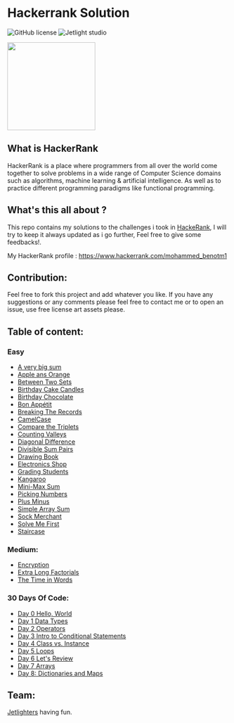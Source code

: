 # Hackerrank Solution

![GitHub license](https://img.shields.io/github/license/Mohammed-Benotmane/Hackerrank-Solution.svg)
![Jetlight studio](https://img.shields.io/badge/Made%20by-Jetlight%20studio-blue.svg?color=082544)

<img src="https://upload.wikimedia.org/wikipedia/commons/thumb/6/65/HackerRank_logo.png/600px-HackerRank_logo.png" width=200 />

## What is HackerRank
HackerRank is a place where programmers from all over the world come together to solve problems in a wide range of Computer Science domains such as algorithms, machine learning & artificial intelligence. As well as to practice different programming paradigms like functional programming.

## What's this all about ?
This repo contains my solutions to the challenges i took in [HackeRank](https://www.hackerrank.com), I will try to keep it always updated as i go further, Feel free to give some feedbacks!.

My HackerRank profile : https://www.hackerrank.com/mohammed_benotm1

## Contribution:
Feel free to fork this project and add whatever you like. If you have any suggestions or any comments please feel free to contact me or to open an issue, use free license art assets please.

## Table of content:
### Easy
 - [A very big sum](https://github.com/Mohammed-Benotmane/Hackerrank-Solution/blob/master/Easy/A%20very%20big%20sum.java)
 - [Apple ans Orange](https://github.com/Mohammed-Benotmane/Hackerrank-Solution/blob/master/Easy/Apple%20ans%20Orange.java)
 - [Between Two Sets](https://github.com/Mohammed-Benotmane/Hackerrank-Solution/blob/master/Easy/Between%20Two%20Sets.java)
 - [Birthday Cake Candles](https://github.com/Mohammed-Benotmane/Hackerrank-Solution/blob/master/Easy/Birthday%20Cake%20Candles.java)
 - [Birthday Chocolate](https://github.com/Mohammed-Benotmane/Hackerrank-Solution/blob/master/Easy/Birthday%20Chocolate.java)
 - [Bon Appétit](https://github.com/Mohammed-Benotmane/Hackerrank-Solution/blob/master/Easy/Bon%20App%C3%A9tit.java)
 - [Breaking The Records](https://github.com/Mohammed-Benotmane/Hackerrank-Solution/blob/master/Easy/Breaking%20The%20Records.java)
 - [CamelCase](https://github.com/Mohammed-Benotmane/Hackerrank-Solution/blob/master/Easy/CamelCase.java)
 - [Compare the Triplets](https://github.com/Mohammed-Benotmane/Hackerrank-Solution/blob/master/Easy/Compare%20the%20Triplets.java)
 - [Counting Valleys](https://github.com/Mohammed-Benotmane/Hackerrank-Solution/blob/master/Easy/Counting%20Valleys.java)
 - [Diagonal Difference](https://github.com/Mohammed-Benotmane/Hackerrank-Solution/blob/master/Easy/Diagonal%20Difference.java)
 - [Divisible Sum Pairs](https://github.com/Mohammed-Benotmane/Hackerrank-Solution/blob/master/Easy/Divisible%20Sum%20Pairs.java)
 - [Drawing Book](https://github.com/Mohammed-Benotmane/Hackerrank-Solution/blob/master/Easy/Drawing%20Book.java)
 - [Electronics Shop](https://github.com/Mohammed-Benotmane/Hackerrank-Solution/blob/master/Easy/Electronics%20Shop.java)
 - [Grading Students](https://github.com/Mohammed-Benotmane/Hackerrank-Solution/blob/master/Easy/Grading%20Students.java)
 - [Kangaroo](https://github.com/Mohammed-Benotmane/Hackerrank-Solution/blob/master/Easy/Kangaroo.java)
 - [Mini-Max Sum](https://github.com/Mohammed-Benotmane/Hackerrank-Solution/blob/master/Easy/Mini-Max%20Sum.java)
 - [Picking Numbers](https://github.com/Mohammed-Benotmane/Hackerrank-Solution/blob/master/Easy/Picking%20Numbers.java)
 - [Plus Minus](https://github.com/Mohammed-Benotmane/Hackerrank-Solution/blob/master/Easy/Plus%20Minus.java)
 - [Simple Array Sum](https://github.com/Mohammed-Benotmane/Hackerrank-Solution/blob/master/Easy/Simple%20Array%20Sum.java)
 - [Sock Merchant](https://github.com/Mohammed-Benotmane/Hackerrank-Solution/blob/master/Easy/Sock%20Merchant.java)
 - [Solve Me First](https://github.com/Mohammed-Benotmane/Hackerrank-Solution/blob/master/Easy/Solve%20Me%20First.java)
 - [Staircase](https://github.com/Mohammed-Benotmane/Hackerrank-Solution/blob/master/Easy/Staircase.java)

### Medium:
 - [Encryption](https://github.com/Mohammed-Benotmane/Hackerrank-Solution/blob/master/Medium/Encryption.java)
 - [Extra Long Factorials](https://github.com/Mohammed-Benotmane/Hackerrank-Solution/blob/master/Medium/Extra%20Long%20Factorials.java)
 - [The Time in Words](https://github.com/Mohammed-Benotmane/Hackerrank-Solution/blob/master/Medium/The%20Time%20in%20Words.java)
 
### 30 Days Of Code:
 - [Day 0 Hello, World](https://github.com/Mohammed-Benotmane/Hackerrank-Solution/blob/master/30%20Days%20Of%20Code/Day%200%20Hello%2C%20World.java.txt)
 - [Day 1 Data Types](https://github.com/Mohammed-Benotmane/Hackerrank-Solution/blob/master/30%20Days%20Of%20Code/Day%201%20Data%20Types.java.txt)
 - [Day 2 Operators](https://github.com/Mohammed-Benotmane/Hackerrank-Solution/blob/master/30%20Days%20Of%20Code/Day%202%20Operators.java.txt)
 - [Day 3 Intro to Conditional Statements](https://github.com/Mohammed-Benotmane/Hackerrank-Solution/blob/master/30%20Days%20Of%20Code/Day%203%20Intro%20to%20Conditional%20Statements.txt)
 - [Day 4 Class vs. Instance](https://github.com/Mohammed-Benotmane/Hackerrank-Solution/blob/master/30%20Days%20Of%20Code/Day%204%20Class%20vs.%20Instance.java.txt)
 - [Day 5 Loops](https://github.com/Mohammed-Benotmane/Hackerrank-Solution/blob/master/30%20Days%20Of%20Code/Day%205%20Loops.java.txt)
 - [Day 6 Let's Review](https://github.com/Mohammed-Benotmane/Hackerrank-Solution/blob/master/30%20Days%20Of%20Code/Day%206%20Let's%20Review.java)
 - [Day 7 Arrays](https://github.com/Mohammed-Benotmane/Hackerrank-Solution/blob/master/30%20Days%20Of%20Code/Day%207%20Arrays.java)
 - [Day 8: Dictionaries and Maps](https://github.com/Mohammed-Benotmane/Hackerrank-Solution/blob/master/30%20Days%20Of%20Code/Day%208%20Dictionaries%20and%20Maps.java)

 

## Team:
[Jetlighters](https://github.com/JetLightStudio) having fun.
